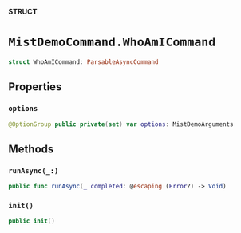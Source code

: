 **STRUCT**

# `MistDemoCommand.WhoAmICommand`

```swift
struct WhoAmICommand: ParsableAsyncCommand
```

## Properties
### `options`

```swift
@OptionGroup public private(set) var options: MistDemoArguments
```

## Methods
### `runAsync(_:)`

```swift
public func runAsync(_ completed: @escaping (Error?) -> Void)
```

### `init()`

```swift
public init()
```
